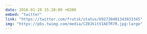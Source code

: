 ```yaml
---
date: 2016-01-28 15:20:09 +0200
embed: "twitter"
link: "https://twitter.com/frutik/status/692720481343033345"
img: "https://pbs.twimg.com/media/CZ0Jk1tVIAETR7R.jpg:large"
---
```

